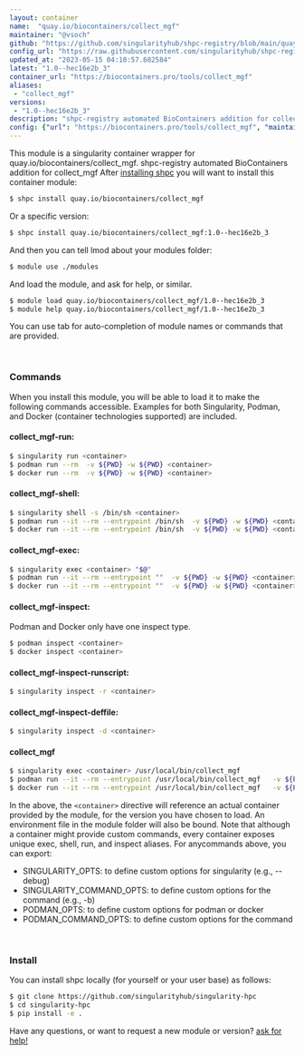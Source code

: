 ```yaml
---
layout: container
name:  "quay.io/biocontainers/collect_mgf"
maintainer: "@vsoch"
github: "https://github.com/singularityhub/shpc-registry/blob/main/quay.io/biocontainers/collect_mgf/container.yaml"
config_url: "https://raw.githubusercontent.com/singularityhub/shpc-registry/main/quay.io/biocontainers/collect_mgf/container.yaml"
updated_at: "2023-05-15 04:10:57.602584"
latest: "1.0--hec16e2b_3"
container_url: "https://biocontainers.pro/tools/collect_mgf"
aliases:
 - "collect_mgf"
versions:
 - "1.0--hec16e2b_3"
description: "shpc-registry automated BioContainers addition for collect_mgf"
config: {"url": "https://biocontainers.pro/tools/collect_mgf", "maintainer": "@vsoch", "description": "shpc-registry automated BioContainers addition for collect_mgf", "latest": {"1.0--hec16e2b_3": "sha256:c65a4f373bda875cd2c457946670d30d44f4f7485a84fcb53ed159fc8eeb2bd1"}, "tags": {"1.0--hec16e2b_3": "sha256:c65a4f373bda875cd2c457946670d30d44f4f7485a84fcb53ed159fc8eeb2bd1"}, "docker": "quay.io/biocontainers/collect_mgf", "aliases": {"collect_mgf": "/usr/local/bin/collect_mgf"}}
---
```


This module is a singularity container wrapper for quay.io/biocontainers/collect_mgf.
shpc-registry automated BioContainers addition for collect_mgf
After [installing shpc](#install) you will want to install this container module:


```bash
$ shpc install quay.io/biocontainers/collect_mgf
```

Or a specific version:

```bash
$ shpc install quay.io/biocontainers/collect_mgf:1.0--hec16e2b_3
```

And then you can tell lmod about your modules folder:

```bash
$ module use ./modules
```

And load the module, and ask for help, or similar.

```bash
$ module load quay.io/biocontainers/collect_mgf/1.0--hec16e2b_3
$ module help quay.io/biocontainers/collect_mgf/1.0--hec16e2b_3
```

You can use tab for auto-completion of module names or commands that are provided.

<br>

### Commands

When you install this module, you will be able to load it to make the following commands accessible.
Examples for both Singularity, Podman, and Docker (container technologies supported) are included.

#### collect_mgf-run:

```bash
$ singularity run <container>
$ podman run --rm  -v ${PWD} -w ${PWD} <container>
$ docker run --rm  -v ${PWD} -w ${PWD} <container>
```

#### collect_mgf-shell:

```bash
$ singularity shell -s /bin/sh <container>
$ podman run --it --rm --entrypoint /bin/sh  -v ${PWD} -w ${PWD} <container>
$ docker run --it --rm --entrypoint /bin/sh  -v ${PWD} -w ${PWD} <container>
```

#### collect_mgf-exec:

```bash
$ singularity exec <container> "$@"
$ podman run --it --rm --entrypoint ""  -v ${PWD} -w ${PWD} <container> "$@"
$ docker run --it --rm --entrypoint ""  -v ${PWD} -w ${PWD} <container> "$@"
```

#### collect_mgf-inspect:

Podman and Docker only have one inspect type.

```bash
$ podman inspect <container>
$ docker inspect <container>
```

#### collect_mgf-inspect-runscript:

```bash
$ singularity inspect -r <container>
```

#### collect_mgf-inspect-deffile:

```bash
$ singularity inspect -d <container>
```


#### collect_mgf

```bash
$ singularity exec <container> /usr/local/bin/collect_mgf
$ podman run --it --rm --entrypoint /usr/local/bin/collect_mgf   -v ${PWD} -w ${PWD} <container> -c " $@"
$ docker run --it --rm --entrypoint /usr/local/bin/collect_mgf   -v ${PWD} -w ${PWD} <container> -c " $@"
```



In the above, the `<container>` directive will reference an actual container provided
by the module, for the version you have chosen to load. An environment file in the
module folder will also be bound. Note that although a container
might provide custom commands, every container exposes unique exec, shell, run, and
inspect aliases. For anycommands above, you can export:

 - SINGULARITY_OPTS: to define custom options for singularity (e.g., --debug)
 - SINGULARITY_COMMAND_OPTS: to define custom options for the command (e.g., -b)
 - PODMAN_OPTS: to define custom options for podman or docker
 - PODMAN_COMMAND_OPTS: to define custom options for the command

<br>

### Install

You can install shpc locally (for yourself or your user base) as follows:

```bash
$ git clone https://github.com/singularityhub/singularity-hpc
$ cd singularity-hpc
$ pip install -e .
```

Have any questions, or want to request a new module or version? [ask for help!](https://github.com/singularityhub/singularity-hpc/issues)